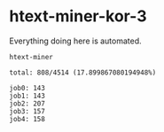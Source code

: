# htext-miner-kor-3

Everything doing here is automated.

```
htext-miner

total: 808/4514 (17.899867080194948%)

job0: 143
job1: 143
job2: 207
job3: 157
job4: 158
```